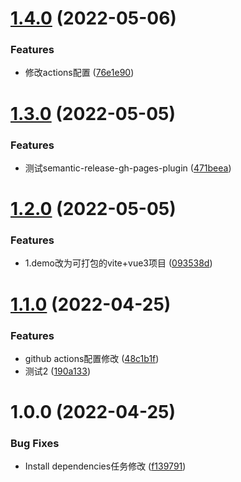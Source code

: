 # [1.4.0](https://github.com/1977474741/semantic-release-test/compare/v1.3.0...v1.4.0) (2022-05-06)


### Features

* 修改actions配置 ([76e1e90](https://github.com/1977474741/semantic-release-test/commit/76e1e90da12972ee297f0ef82ad7af3285259e65))

# [1.3.0](https://github.com/1977474741/semantic-release-test/compare/v1.2.0...v1.3.0) (2022-05-05)


### Features

* 测试semantic-release-gh-pages-plugin ([471beea](https://github.com/1977474741/semantic-release-test/commit/471beea48cbb5923be689f577c70a0813ef7bcc9))

# [1.2.0](https://github.com/1977474741/semantic-release-test/compare/v1.1.0...v1.2.0) (2022-05-05)


### Features

* 1.demo改为可打包的vite+vue3项目 ([093538d](https://github.com/1977474741/semantic-release-test/commit/093538da50846db870a4d4ad9a46d6e6cb99bffa))

# [1.1.0](https://github.com/1977474741/semantic-release-test/compare/v1.0.0...v1.1.0) (2022-04-25)


### Features

* github actions配置修改 ([48c1b1f](https://github.com/1977474741/semantic-release-test/commit/48c1b1f7193c6962936948ae2f2e8bc5e976f2b4))
* 测试2 ([190a133](https://github.com/1977474741/semantic-release-test/commit/190a133433faed431710c6a5d1884f9ec3f42793))

# 1.0.0 (2022-04-25)


### Bug Fixes

* Install dependencies任务修改 ([f139791](https://github.com/1977474741/semantic-release-test/commit/f1397911f1b177ab2fff84229d8572c839a50a2b))
